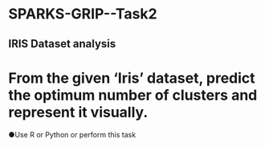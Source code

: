# SPARKS-GRIP--Task2

## IRIS Dataset analysis

# From the given ‘Iris’ dataset, predict the optimum number of clusters and represent it visually.
 
●Use R or Python or perform this task
